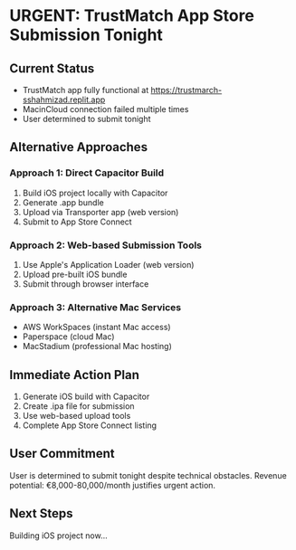 # URGENT: TrustMatch App Store Submission Tonight

## Current Status
- TrustMatch app fully functional at https://trustmarch-sshahmizad.replit.app
- MacinCloud connection failed multiple times
- User determined to submit tonight

## Alternative Approaches

### Approach 1: Direct Capacitor Build
1. Build iOS project locally with Capacitor
2. Generate .app bundle
3. Upload via Transporter app (web version)
4. Submit to App Store Connect

### Approach 2: Web-based Submission Tools
1. Use Apple's Application Loader (web version)
2. Upload pre-built iOS bundle
3. Submit through browser interface

### Approach 3: Alternative Mac Services
- AWS WorkSpaces (instant Mac access)
- Paperspace (cloud Mac)
- MacStadium (professional Mac hosting)

## Immediate Action Plan
1. Generate iOS build with Capacitor
2. Create .ipa file for submission
3. Use web-based upload tools
4. Complete App Store Connect listing

## User Commitment
User is determined to submit tonight despite technical obstacles.
Revenue potential: €8,000-80,000/month justifies urgent action.

## Next Steps
Building iOS project now...